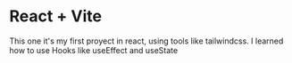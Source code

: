 # React + Vite

This one it's my first proyect in react, using tools like tailwindcss. I learned how to use Hooks like useEffect and useState
